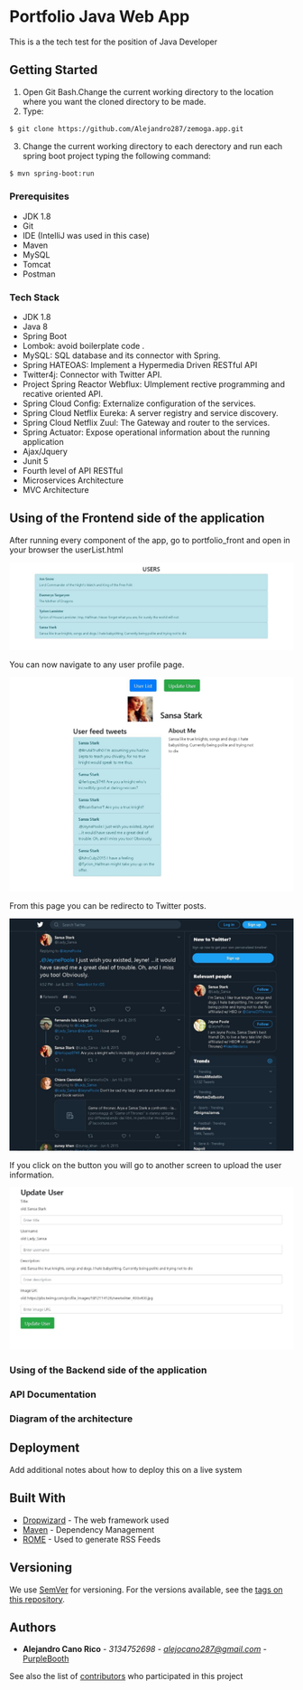 # Portfolio Java Web App

This is a the tech test for the position of Java Developer

## Getting Started

1. Open Git Bash.Change the current working directory to the location where you want the cloned directory to be made.
2. Type: 
```sh
$ git clone https://github.com/Alejandro287/zemoga.app.git
```

3. Change the current working directory to each derectory and run each spring boot project typing the following command:
```sh
$ mvn spring-boot:run
```

### Prerequisites

* JDK 1.8
* Git
* IDE (IntelliJ was used in this case)
* Maven
* MySQL
* Tomcat
* Postman

### Tech Stack 

* JDK 1.8
* Java 8
* Spring Boot 
* Lombok: avoid boilerplate code .
* MySQL: SQL database and its connector with Spring.
* Spring HATEOAS: Implement a Hypermedia Driven RESTful API
* Twitter4j: Connector with Twitter API.
* Project Spring Reactor Webflux: UImplement rective programming and recative oriented API.
* Spring Cloud Config: Externalize configuration of the services.
* Spring Cloud Netflix Eureka: A server registry and service discovery.
* Spring Cloud Netflix Zuul: The Gateway and router to the services.
* Spring Actuator: Expose operational information about the running application
* Ajax/Jquery
* Junit 5
* Fourth level of API RESTful
* Microservices Architecture
* MVC Architecture

## Using of the Frontend side of the application

After running every component of the app, go to portfolio_front and open in your browser the userList.html

![Image upload screen](userList.JPG)

You can now navigate to any user profile page. 

![Image upload screen](user.JPG)

From this page you can be redirecto to Twitter posts. 

![Image Tweet](Tweet.JPG)

If you click on the button you will go to another screen to upload the user information.

![Image upload screen](updateUser.JPG)

### Using of the Backend side of the application

### API Documentation

### Diagram of the architecture 

## Deployment

Add additional notes about how to deploy this on a live system

## Built With

* [Dropwizard](http://www.dropwizard.io/1.0.2/docs/) - The web framework used
* [Maven](https://maven.apache.org/) - Dependency Management
* [ROME](https://rometools.github.io/rome/) - Used to generate RSS Feeds

## Versioning

We use [SemVer](http://semver.org/) for versioning. For the versions available, see the [tags on this repository](https://github.com/your/project/tags). 

## Authors

* **Alejandro Cano Rico** - *3134752698* - *alejocano287@gmail.com* - [PurpleBooth](https://github.com/PurpleBooth)

See also the list of [contributors](https://github.com/your/project/contributors) who participated in this project